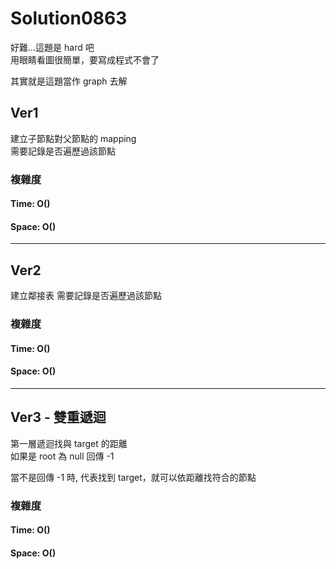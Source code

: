 # Solution0863

好難...這題是 hard 吧  
用眼睛看圖很簡單，要寫成程式不會了  

其實就是這題當作 graph 去解

## Ver1

建立子節點對父節點的 mapping  
需要記錄是否遍歷過該節點

### 複雜度

#### Time: O()

#### Space: O()

---

## Ver2

建立鄰接表
需要記錄是否遍歷過該節點

### 複雜度

#### Time: O()

#### Space: O()

---

## Ver3 - 雙重遞迴

第一層遞迴找與 target 的距離  
如果是 root 為 null 回傳 -1

當不是回傳 -1 時, 代表找到 target，就可以依距離找符合的節點

### 複雜度

#### Time: O()

#### Space: O()